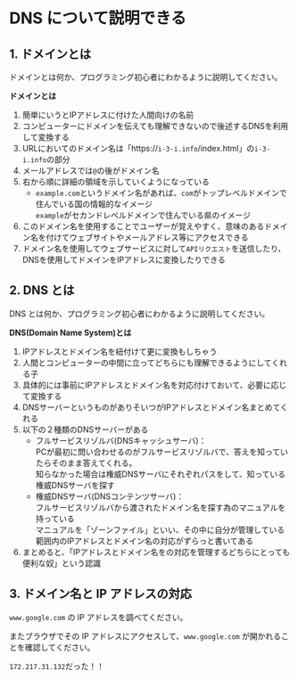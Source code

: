 # DNS について説明できる

## 1. ドメインとは

ドメインとは何か、プログラミング初心者にわかるように説明してください。

**ドメインとは**  
1. 簡単にいうとIPアドレスに付けた人間向けの名前
2. コンピューターにドメインを伝えても理解できないので後述するDNSを利用して変換する
3. URLにおいてのドメイン名は「https://`i-3-i.info`/index.html」の`i-3-i.info`の部分
4. メールアドレスでは`@`の後がドメイン名
5. 右から順に詳細の領域を示していくようになっている
   - `example.com`というドメイン名があれば、`com`がトップレベルドメインで住んでいる国の情報的なイメージ  
     `example`がセカンドレベルドメインで住んでいる県のイメージ
6. このドメイン名を使用することでユーザーが覚えやすく、意味のあるドメイン名を付けてウェブサイトやメールアドレス等にアクセスできる
7. ドメイン名を使用してウェブサービスに対して`APIリクエスト`を送信したり、DNSを使用してドメインをIPアドレスに変換したりできる

## 2. DNS とは

DNS とは何か、プログラミング初心者にわかるように説明してください。

**DNS(Domain Name System)とは**
1. IPアドレスとドメイン名を紐付けて更に変換もしちゃう
2. 人間とコンピューターの中間に立ってどちらにも理解できるようにしてくれる子
3. 具体的には事前にIPアドレスとドメイン名を対応付けておいて、必要に応じて変換する
4. DNSサーバーというものがありそいつがIPアドレスとドメイン名まとめてくれる
5. 以下の２種類のDNSサーバーがある
   - フルサービスリゾルバ(DNSキャッシュサーバ)：  
     PCが最初に問い合わせるのがフルサービスリゾルバで、答えを知っていたらそのまま答えてくれる。  
     知らなかった場合は権威DNSサーバにそれぞれパスをして、知っている権威DNSサーバを探す
   - 権威DNSサーバ(DNSコンテンツサーバ)：  
     フルサービスリゾルバから渡されたドメイン名を探す為のマニュアルを持っている  
     マニュアルを「ゾーンファイル」といい、その中に自分が管理している範囲内のIPアドレスとドメイン名の対応がずらっと書いてある
6. まとめると、「IPアドレスとドメイン名をの対応を管理するどちらにとっても便利な奴」という認識

## 3. ドメイン名と IP アドレスの対応

`www.google.com` の IP アドレスを調べてください。

またブラウザでその IP アドレスにアクセスして、`www.google.com` が開かれることを確認してください。

`172.217.31.132`だった！！